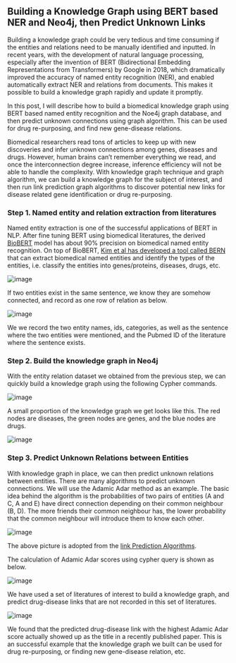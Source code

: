 ## Building a Knowledge Graph using BERT based NER and Neo4j, then Predict Unknown Links

Building a knowledge graph could be very tedious and time consuming if the entities and relations need to be manually identified and inputted. In recent years, with the development of natural language processing, especially after the invention of BERT (Bidirectional Embedding Representations from Transformers) by Google in 2018, which dramatically improved the accuracy of named entity recognition (NER), and enabled automatically extract NER and relations from documents. This makes it possible to build a knowledge graph rapidly and update it promptly.

In this post, I will describe how to build a biomedical knowledge graph using BERT based named entity recognition and the Noe4j graph database, and then predict unknown connections using graph algorithm. This can be used for drug re-purposing, and find new gene-disease relations.

Biomedical researchers read tons of articles to keep up with new discoveries and infer unknown connections among genes, diseases and drugs. However, human brains can’t remember everything we read, and once the interconnection degree increase, inference efficiency will not be able to handle the complexity. With knowledge graph technique and graph algorithm, we can build a knowledge graph for the subject of interest, and then run link prediction graph algorithms to discover potential new links for disease related gene identification or drug re-purposing.

### Step 1. Named entity and relation extraction from literatures
Named entity extraction is one of the successful applications of BERT in NLP. After fine tuning BERT using biomedical literatures, the derived [BioBERT](https://academic.oup.com/bioinformatics/article/36/4/1234/5566506) model has about 90% precision on biomedical named entity recognition. On top of BioBERT, [Kim et al has developed a tool called BERN](https://bern.korea.ac.kr/) that can extract biomedical named entities and identify the types of the entities, i.e. classify the entities into genes/proteins, diseases, drugs, etc.

![image](https://user-images.githubusercontent.com/44976640/76154020-e4518800-609a-11ea-8249-b250ac6e31fa.png)

If two entities exist in the same sentence, we know they are somehow connected, and record as one row of relation as below.

![image](https://user-images.githubusercontent.com/44976640/76154222-6abb9900-609e-11ea-82fc-a5ce98209b3e.png)

We we record the two entity names, ids, categories, as well as the sentence where the two entities were mentioned, and the Pubmed ID of the literature where the sentence exists.

### Step 2. Build the knowledge graph in Neo4j
With the entity relation dataset we obtained from the previous step, we can quickly build a knowledge graph using the following Cypher commands.

![image](https://user-images.githubusercontent.com/44976640/76154365-b66f4200-60a0-11ea-97ea-2ac405733307.png)

A small proportion of the knowledge graph we get looks like this. The red nodes are diseases, the green nodes are genes, and the blue nodes are drugs. 

![image](https://user-images.githubusercontent.com/44976640/76154404-6f358100-60a1-11ea-9f2d-00fdc78f28f1.png)

### Step 3. Predict Unknown Relations between Entities
With knowledge graph in place, we can then predict unknown relations between entities. There are many algorithms to predict unknown connections. We will use the Adamic Adar method as an example. The basic idea behind the algorithm is the probabilities of two pairs of entities (A and C, A and E) have direct connection depending on their common neighbour (B, D).  The more friends their common neighbour has, the lower probability that the common neighbour will introduce them to know each other.

![image](https://user-images.githubusercontent.com/44976640/76154501-149d2480-60a3-11ea-84d3-08a68236cc3e.png)

The above picture is adopted from the [link Prediction Algorithms](http://be.amazd.com/link-prediction/).

The calculation of Adamic Adar scores using cypher query is shown as below.

![image](https://user-images.githubusercontent.com/44976640/76154543-a7d65a00-60a3-11ea-9e3a-ea0e43f56a47.png)

We have used a set of literatures of interest to build a knowledge graph, and predict drug-disease links that are not recorded in this set of literatures.

![image](https://user-images.githubusercontent.com/44976640/76154578-495dab80-60a4-11ea-9940-3da32d753dbf.png)

We found that the predicted drug-disease link with the highest Adamic Adar score actually showed up as the title in a recently published paper. This is an successful example that the knowledge graph we built can be used for drug re-purposing, or finding new gene-disease relation, etc.

